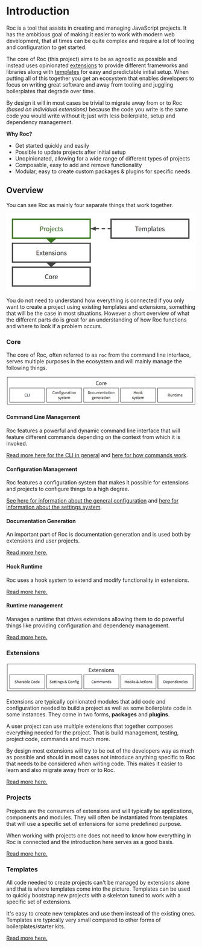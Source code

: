 # Introduction

Roc is a tool that assists in creating and managing JavaScript projects. It has the ambitious goal of making it easier to work with modern web development, that at times can be quite complex and require a lot of tooling and configuration to get started.

The core of Roc (this project) aims to be as agnostic as possible and instead uses opinionated [extensions](#extensions) to provide different frameworks and libraries along with [templates](#templates) for easy and predictable initial setup. When putting all of this together you get an ecosystem that enables developers to focus on writing great software and away from tooling and juggling boilerplates that degrade over time.

By design it will in most cases be trivial to migrate away from or to Roc _(based on individual extensions)_ because the code you write is the same code you would write without it; just with less boilerplate, setup and dependency management.

__Why Roc?__
- Get started quickly and easily
- Possible to update projects after initial setup
- Unopinionated, allowing for a wide range of different types of projects
- Composable, easy to add and remove functionality
- Modular, easy to create custom packages & plugins for specific needs

## Overview
You can see Roc as mainly four separate things that work together.

![overview](/docs/assets/overview.png)

You do not need to understand how everything is connected if you only want to create a project using existing templates and extensions, something that will be the case in most situations. However a short overview of what the different parts do is great for an understanding of how Roc functions and where to look if a problem occurs.

### Core
The core of Roc, often referred to as `roc` from the command line interface, serves multiple purposes in the ecosystem and will mainly manage the following things.

![core](/docs/assets/core.png)

#### Command Line Management
Roc features a powerful and dynamic command line interface that will feature different commands depending on the context from which it is invoked.

[Read more here for the CLI in general](/docs/CLI.md) and [here for how commands work](/docs/Commands.md).

#### Configuration Management
Roc features a configuration system that makes it possible for extensions and projects to configure things to a high degree.

[See here for information about the general configuration](/docs/Configuration.md) and [here for information about the settings system](/docs/Settings.md).

#### Documentation Generation
An important part of Roc is documentation generation and is used both by extensions and user projects.

[Read more here.](/docs/DocumentationGeneration.md)

#### Hook Runtime
Roc uses a hook system to extend and modify functionality in extensions.

[Read more here.](/docs/Hooks.md)

#### Runtime management
Manages a runtime that drives extensions allowing them to do powerful things like providing configuration and dependency management.

[Read more here.](/docs/Runtime.md)

### Extensions
![extensions](/docs/assets/extensions.png)

Extensions are typically opinionated modules that add code and configuration needed to build a project as well as some boilerplate code in some instances. They come in two forms, __packages__ and __plugins__.

A user project can use multiple extensions that together composes everything needed for the project. That is build management, testing, project code, commands and much more.

By design most extensions will try to be out of the developers way as much as possible and should in most cases not introduce anything specific to Roc that needs to be considered when writing code. This makes it easier to learn and also migrate away from or to Roc.

[Read more here.](/docs/Extensions.md)

### Projects
Projects are the consumers of extensions and will typically be applications, components and modules. They will often be instantiated from templates that will use a specific set of extensions for some predefined purpose.

When working with projects one does not need to know how everything in Roc is connected and the introduction here serves as a good basis.

[Read more here.](/docs/Projects.md)

### Templates
All code needed to create projects can't be managed by extensions alone and that is where templates come into the picture. Templates can be used to quickly bootstrap new projects with a skeleton tuned to work with a specific set of extensions.

It's easy to create new templates and use them instead of the existing ones. Templates are typically very small compared to other forms of boilerplates/starter kits.

[Read more here.](/docs/Templates.md)

